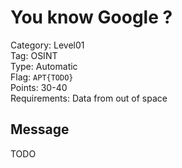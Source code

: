 # You know Google ?

Category: Level01  
Tag: OSINT  
Type: Automatic  
Flag: `APT{TODO}`  
Points: 30-40  
Requirements: Data from out of space

## Message

TODO
